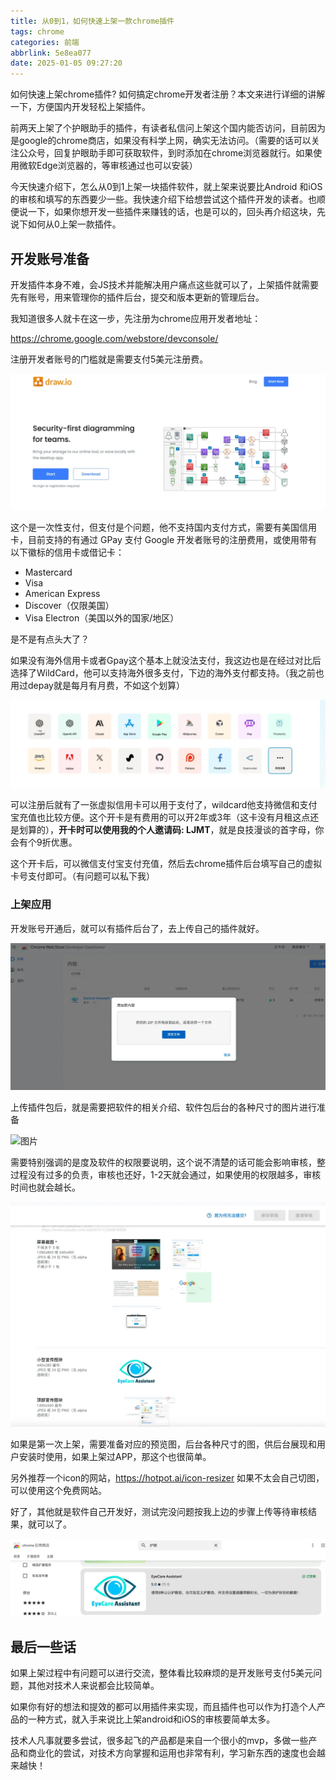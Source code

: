 ```yaml
---
title: 从0到1，如何快速上架一款chrome插件
tags: chrome
categories: 前端
abbrlink: 5e8ea077
date: 2025-01-05 09:27:20
---
```


如何快速上架chrome插件? 如何搞定chrome开发者注册？本文来进行详细的讲解一下，方便国内开发轻松上架插件。

前两天上架了个护眼助手的插件，有读者私信问上架这个国内能否访问，目前因为是google的chrome商店，如果没有科学上网，确实无法访问。（需要的话可以关注公众号，回复护眼助手即可获取软件，到时添加在chrome浏览器就行。如果使用微软Edge浏览器的，等审核通过也可以安装）

今天快速介绍下，怎么从0到1上架一块插件软件，就上架来说要比Android 和iOS的审核和填写的东西要少一些。我快速介绍下给想尝试这个插件开发的读者。也顺便说一下，如果你想开发一些插件来赚钱的话，也是可以的，回头再介绍这块，先说下如何从0上架一款插件。

 

## **开发账号准备**

开发插件本身不难，会JS技术并能解决用户痛点这些就可以了，上架插件就需要先有账号，用来管理你的插件后台，提交和版本更新的管理后台。

我知道很多人就卡在这一步，先注册为chrome应用开发者地址：

https://chrome.google.com/webstore/devconsole/

注册开发者账号的门槛就是需要支付5美元注册费。

![图片](https://raw.githubusercontent.com/zhulg/allpic/master/640)

这个是一次性支付，但支付是个问题，他不支持国内支付方式，需要有美国信用卡，目前支持的有通过 GPay 支付 Google 开发者账号的注册费用，或使用带有以下徽标的信用卡或借记卡：

- Mastercard
- Visa
- American Express
- Discover（仅限美国）
- Visa Electron（美国以外的国家/地区）



是不是有点头大了？

如果没有海外信用卡或者Gpay这个基本上就没法支付，我这边也是在经过对比后选择了WildCard，他可以支持海外很多支付，下边的海外支付都支持。（我之前也用过depay就是每月有月费，不如这个划算）

![图片](https://raw.githubusercontent.com/zhulg/allpic/master/640-20250105092857762)

可以注册后就有了一张虚拟信用卡可以用于支付了，wildcard他支持微信和支付宝充值也比较方便。这个开卡是有费用的可以开2年或3年（这卡没有月租这点还是划算的），**开卡时可以使用我的个人邀请码: LJMT**，就是良技漫谈的首字母，你会有个9折优惠。

这个开卡后，可以微信支付宝支付充值，然后去chrome插件后台填写自己的虚拟卡号支付即可。（有问题可以私下我）

### **上架应用**

开发账号开通后，就可以有插件后台了，去上传自己的插件就好。

![图片](https://raw.githubusercontent.com/zhulg/allpic/master/640-20250105092857969)

上传插件包后，就是需要把软件的相关介绍、软件包后台的各种尺寸的图片进行准备

![图片](https://mmbiz.qpic.cn/sz_mmbiz_png/gCwibMtn41zOuSgJwCibvtlicksF12HghPAgN1J4cH2OoTD91fiaDmWMyqnHibc25sLNqmrsLbtichTiaVRClBvlkc0zA/640?wx_fmt=png&from=appmsg&tp=webp&wxfrom=5&wx_lazy=1&wx_co=1)

需要特别强调的是度及软件的权限要说明，这个说不清楚的话可能会影响审核，整过程没有过多的负责，审核也还好，1-2天就会通过，如果使用的权限越多，审核时间也就会越长。

![图片](https://raw.githubusercontent.com/zhulg/allpic/master/640-20250105092924157)

如果是第一次上架，需要准备对应的预览图，后台各种尺寸的图，供后台展现和用户安装时使用，如果上架过APP，那这个也很简单。

另外推荐一个icon的网站，https://hotpot.ai/icon-resizer 如果不太会自己切图，可以使用这个免费网站。

好了，其他就是软件自己开发好，测试完没问题按我上边的步骤上传等待审核结果，就可以了。

![图片](https://raw.githubusercontent.com/zhulg/allpic/master/640-20250105092858696)



##  最后一些话

如果上架过程中有问题可以进行交流，整体看比较麻烦的是开发账号支付5美元问题，其他对技术人来说都会比较简单。

如果你有好的想法和提效的都可以用插件来实现，而且插件也可以作为打造个人产品的一种方式，就入手来说比上架android和iOS的审核要简单太多。

技术人凡事就要多尝试，很多起飞的产品都是来自一个很小的mvp，多做一些产品和商业化的尝试，对技术方向掌握和运用也非常有利，学习新东西的速度也会越来越快！

